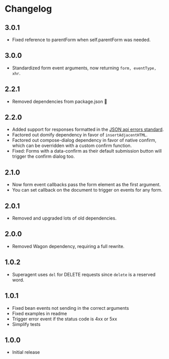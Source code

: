 # Changelog

## 3.0.1
- Fixed reference to parentForm when self.parentForm was needed.

## 3.0.0
- Standardized form event arguments, now returning `form, eventType, xhr`.

## 2.2.1
- Removed dependencies from package.json :facepalm:

## 2.2.0
- Added support for responses formatted in the [JSON api errors standard](http://jsonapi.org/examples/#error-objects).
- Factored out domify dependency in favor of `insertAdjacentHTML`.
- Factored out compose-dialog dependency in favor of native confirm, which can be overridden with a custom confirm function.
- Fixed: Forms with a data-confirm as their default submission button will trigger the confirm dialog too.

## 2.1.0
- Now form event callbacks pass the form element as the first argument.
- You can set callback on the document to trigger on events for any form.

## 2.0.1
- Removed and upgraded lots of old dependencies.

## 2.0.0
- Removed Wagon dependency, requiring a full rewrite.

## 1.0.2

- Superagent uses `del` for DELETE requests since `delete` is a reserved word.

## 1.0.1

- Fixed bean events not sending in the correct arguments
- Fixed examples in readme
- Trigger error event if the status code is 4xx or 5xx
- Simplify tests

## 1.0.0

- Initial release
